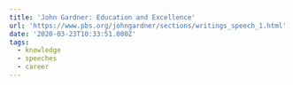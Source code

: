 ```yaml
---
title: 'John Gardner: Education and Excellence'
url: 'https://www.pbs.org/johngardner/sections/writings_speech_1.html'
date: '2020-03-23T10:33:51.000Z'
tags:
  - knowledge
  - speeches
  - career
---
```

